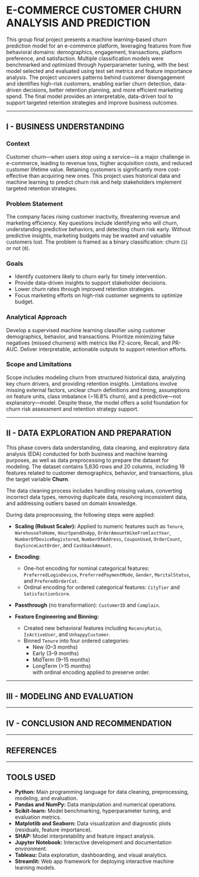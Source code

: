 # E-COMMERCE CUSTOMER CHURN ANALYSIS AND PREDICTION
This group final project presents a machine learning–based churn prediction model for an e-commerce platform, leveraging features from five behavioral domains: demographics, engagement, transactions, platform preference, and satisfaction. Multiple classification models were benchmarked and optimized through hyperparameter tuning, with the best model selected and evaluated using test set metrics and feature importance analysis. The project uncovers patterns behind customer disengagement and identifies high-risk customers, enabling earlier churn detection, data-driven decisions, better retention planning, and more efficient marketing spend. The final model provides an interpretable, data-driven tool to support targeted retention strategies and improve business outcomes.

---

## I - BUSINESS UNDERSTANDING

### **Context**  
Customer churn—when users stop using a service—is a major challenge in e-commerce, leading to revenue loss, higher acquisition costs, and reduced customer lifetime value. Retaining customers is significantly more cost-effective than acquiring new ones. This project uses historical data and machine learning to predict churn risk and help stakeholders implement targeted retention strategies.

### **Problem Statement**  
The company faces rising customer inactivity, threatening revenue and marketing efficiency. Key questions include identifying who will churn, understanding predictive behaviors, and detecting churn risk early. Without predictive insights, marketing budgets may be wasted and valuable customers lost. The problem is framed as a binary classification: churn (`1`) or not (`0`).

### **Goals**  
- Identify customers likely to churn early for timely intervention.  
- Provide data-driven insights to support stakeholder decisions.  
- Lower churn rates through improved retention strategies.  
- Focus marketing efforts on high-risk customer segments to optimize budget.

### **Analytical Approach**  
Develop a supervised machine learning classifier using customer demographics, behavior, and transactions. Prioritize minimizing false negatives (missed churners) with metrics like F2-score, Recall, and PR-AUC. Deliver interpretable, actionable outputs to support retention efforts.

### **Scope and Limitations**  
Scope includes modeling churn from structured historical data, analyzing key churn drivers, and providing retention insights. Limitations involve missing external factors, unclear churn definitions and timing, assumptions on feature units, class imbalance (~16.8% churn), and a predictive—not explanatory—model. Despite these, the model offers a solid foundation for churn risk assessment and retention strategy support.

---

## II - DATA EXPLORATION AND PREPARATION
This phase covers data understanding, data cleaning, and exploratory data analysis (EDA) conducted for both business and machine learning purposes, as well as data preprocessing to prepare the dataset for modeling. The dataset contains 5,630 rows and 20 columns, including 19 features related to customer demographics, behavior, and transactions, plus the target variable **Churn**.

The data cleaning process includes handling missing values, converting incorrect data types, removing duplicate data, resolving inconsistent data, and addressing outliers based on domain knowledge.

During data preprocessing, the following steps were applied:

- **Scaling (Robust Scaler):** Applied to numeric features such as `Tenure`, `WarehouseToHome`, `HourSpendOnApp`, `OrderAmountHikeFromlastYear`, `NumberOfDeviceRegistered`, `NumberOfAddress`, `CouponUsed`, `OrderCount`, `DaySinceLastOrder`, and `CashbackAmount`.

- **Encoding:**
  - One-hot encoding for nominal categorical features: `PreferredLoginDevice`, `PreferredPaymentMode`, `Gender`, `MaritalStatus`, and `PreferedOrderCat`.
  - Ordinal encoding for ordered categorical features: `CityTier` and `SatisfactionScore`.
 
- **Passthrough** (no transformation): `CustomerID` and `Complain`.

- **Feature Engineering and Binning:**
  - Created new behavioral features including `RecencyRatio`, `IsActiveUser`, and `UnhappyCustomer`.
  - Binned `Tenure` into four ordered categories:  
    - New (0–3 months)  
    - Early (3–9 months)  
    - MidTerm (9–15 months)  
    - LongTerm (>15 months)  
  with ordinal encoding applied to preserve order.

---

## III - MODELING AND EVALUATION

---

## IV - CONCLUSION AND RECOMMENDATION

---

## REFERENCES

---

## TOOLS USED

- **Python:** Main programming language for data cleaning, preprocessing, modeling, and evaluation.  
- **Pandas and NumPy:** Data manipulation and numerical operations.  
- **Scikit-learn:** Model benchmarking, hyperparameter tuning, and evaluation metrics.  
- **Matplotlib and Seaborn:** Data visualization and diagnostic plots (residuals, feature importance).  
- **SHAP:** Model interpretability and feature impact analysis.  
- **Jupyter Notebook:** Interactive development and documentation environment. 
- **Tableau:** Data exploration, dashboarding, and visual analytics.  
- **Streamlit:** Web app framework for deploying interactive machine learning models.

